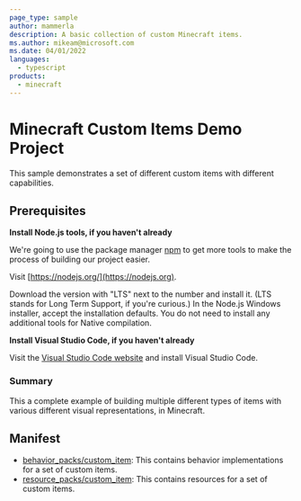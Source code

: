 ```yaml
---
page_type: sample
author: mammerla
description: A basic collection of custom Minecraft items.
ms.author: mikeam@microsoft.com
ms.date: 04/01/2022
languages:
  - typescript
products:
  - minecraft
---
```


# Minecraft Custom Items Demo Project

This sample demonstrates a set of different custom items with different capabilities.

## Prerequisites

**Install Node.js tools, if you haven't already**

We're going to use the package manager [npm](https://www.npmjs.com/package/npm) to get more tools to make the process of building our project easier.

Visit [https://nodejs.org/](https://nodejs.org).

Download the version with "LTS" next to the number and install it. (LTS stands for Long Term Support, if you're curious.) In the Node.js Windows installer, accept the installation defaults. You do not need to install any additional tools for Native compilation.

**Install Visual Studio Code, if you haven't already**

Visit the [Visual Studio Code website](https://code.visualstudio.com) and install Visual Studio Code.

### Summary

This a complete example of building multiple different types of items with various different visual representations, in Minecraft.

## Manifest

- [behavior_packs/custom_item](https://github.com/microsoft/minecraft-samples/blob/main/custom_items/behavior_packs/custom_item): This contains behavior implementations for a set of custom items.
- [resource_packs/custom_item](https://github.com/microsoft/minecraft-samples/blob/main/custom_items/resource_packs/custom_item): This contains resources for a set of custom items.
